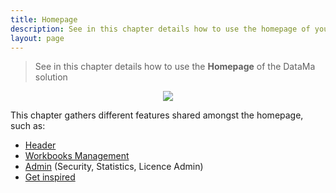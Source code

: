 ```yaml
---
title: Homepage
description: See in this chapter details how to use the homepage of your account
layout: page
---
```


> See in this chapter details how to use the **Homepage**  of the DataMa solution


<center><img src="{{site.url}}/{{site.baseurl}}/core_app/new/interface/homepage/images/homepage.png"/></center>


This chapter gathers different features shared amongst the homepage, such as: 
- [Header]({{site.url}}/{{site.baseurl}}/core_app/new/interface/homepage/homepage_header.html)
- [Workbooks Management]({{site.url}}/{{site.baseurl}}/core_app/new/interface/homepage/workbooks_management.html)
- [Admin]({{site.url}}/{{site.baseurl}}/core_app//new/interface/homepage/admin/admin.html) (Security, Statistics, Licence Admin)
- [Get inspired]({{site.url}}/{{site.baseurl}}/core_app/new/interface/homepage/get_inspired/get_inspired.html)
